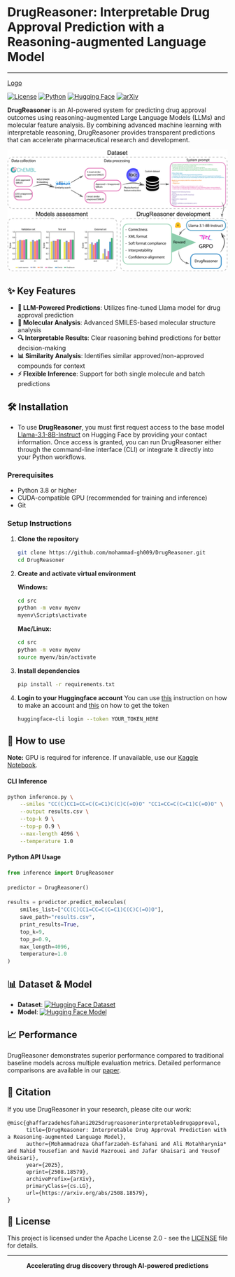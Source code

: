 # DrugReasoner: Interpretable Drug Approval Prediction with a Reasoning-augmented Language Model
---

[Logo]()

[![License](https://img.shields.io/badge/License-Apache_2.0-blue.svg)](https://opensource.org/licenses/Apache-2.0)
[![Python](https://img.shields.io/badge/python-3.8+-blue.svg)](https://www.python.org/downloads/)
[![Hugging Face](https://img.shields.io/badge/🤗%20Hugging%20Face-Datasets-yellow)](https://huggingface.co/datasets/Moreza009/drug_approval_all_classes)
[![arXiv](https://img.shields.io/badge/arXiv-1234.5678-b31b1b.svg)](https://arxiv.org/abs/2508.18579)

**DrugReasoner** is an AI-powered system for predicting drug approval outcomes using reasoning-augmented Large Language Models (LLMs) and molecular feature analysis. By combining advanced machine learning with interpretable reasoning, DrugReasoner provides transparent predictions that can accelerate pharmaceutical research and development.

![Figure 1.pdf](/properties/Figure_1.png "Schematic representation of DrugReasoner development and assessment")

## ✨ Key Features

- **🤖 LLM-Powered Predictions**: Utilizes fine-tuned Llama model for drug approval prediction
- **🧬 Molecular Analysis**: Advanced SMILES-based molecular structure analysis
- **🔍 Interpretable Results**: Clear reasoning behind predictions for better decision-making
- **📊 Similarity Analysis**: Identifies similar approved/non-approved compounds for context
- **⚡ Flexible Inference**: Support for both single molecule and batch predictions

## 🛠️ Installation
-  To use **DrugReasoner**, you must first request access to the base model [Llama-3.1-8B-Instruct](https://huggingface.co/meta-llama/Llama-3.1-8B-Instruct) on Hugging Face by providing your contact information. Once access is granted, you can run DrugReasoner either through the command-line interface (CLI) or integrate it directly into your Python workflows.

### Prerequisites

- Python 3.8 or higher
- CUDA-compatible GPU (recommended for training and inference)
- Git

### Setup Instructions

1. **Clone the repository**
   ```bash
   git clone https://github.com/mohammad-gh009/DrugReasoner.git
   cd DrugReasoner
   ```

2. **Create and activate virtual environment**

   **Windows:**
   ```bash
   cd src
   python -m venv myenv
   myenv\Scripts\activate
   ```

   **Mac/Linux:**
   ```bash
   cd src
   python -m venv myenv
   source myenv/bin/activate
   ```

3. **Install dependencies**
   ```bash
   pip install -r requirements.txt
   ```
4. **Login to your Huggingface account**
You can use [this](https://huggingface.co/join) instruction on how to make an account and [this](https://huggingface.co/docs/hub/en/security-tokens) on how to get the token

   ```bash
   huggingface-cli login --token YOUR_TOKEN_HERE
   ```
## 🚀 How to use


**Note:** GPU is required for inference. If unavailable, use our [Kaggle Notebook](https://www.kaggle.com/code/mohammadgh009/drugreasoner).


#### CLI Inference
```bash
python inference.py \
    --smiles "CC(C)CC1=CC=C(C=C1)C(C)C(=O)O" "CC1=CC=C(C=C1)C(=O)O" \
    --output results.csv \
    --top-k 9 \
    --top-p 0.9 \
    --max-length 4096 \
    --temperature 1.0
```

#### Python API Usage
```python
from inference import DrugReasoner

predictor = DrugReasoner()

results = predictor.predict_molecules(
    smiles_list=["CC(C)CC1=CC=C(C=C1)C(C)C(=O)O"],
    save_path="results.csv",
    print_results=True,
    top_k=9,
    top_p=0.9,
    max_length=4096,
    temperature=1.0
)
```

## 📊 Dataset & Model

- **Dataset**: [![Hugging Face Dataset](https://img.shields.io/badge/🤗%20Dataset-drug_approval_prediction-yellow)](https://huggingface.co/datasets/Moreza009/drug_approval_prediction)
- **Model**: [![Hugging Face Model](https://img.shields.io/badge/🤗%20Model-Llama--DrugReasoner-orange)](https://huggingface.co/Moreza009/Llama-DrugReasoner)

## 📈 Performance

DrugReasoner demonstrates superior performance compared to traditional baseline models across multiple evaluation metrics. Detailed performance comparisons are available in our [paper](https://arxiv.org/abs/2508.18579).


## 📝 Citation

If you use DrugReasoner in your research, please cite our work:

```
@misc{ghaffarzadehesfahani2025drugreasonerinterpretabledrugapproval,
      title={DrugReasoner: Interpretable Drug Approval Prediction with a Reasoning-augmented Language Model}, 
      author={Mohammadreza Ghaffarzadeh-Esfahani and Ali Motahharynia* and Nahid Yousefian and Navid Mazrouei and Jafar Ghaisari and Yousof Gheisari},
      year={2025},
      eprint={2508.18579},
      archivePrefix={arXiv},
      primaryClass={cs.LG},
      url={https://arxiv.org/abs/2508.18579}, 
}
```

## 📜 License

This project is licensed under the Apache License 2.0 - see the [LICENSE](LICENSE) file for details.


---

<div align="center">
  <strong>Accelerating drug discovery through AI-powered predictions</strong>
  <br><br>
</div>
